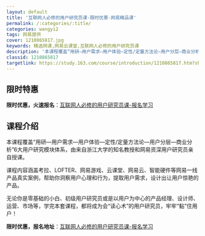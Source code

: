 ```yaml
---
layout: default
title: '互联网人必修的用户研究员课-限时优惠-网易精品课'
permalink: /:categories/:title/
categories: wangyi2
tags: 网易提供
cover: 1210865817.jpg
keywords: 精选网课,网易云课堂,互联网人必修的用户研究员课
description: '本课程覆盖“用研—用户需求—用户体验—定性/定量方法论—用户分层—商业分析”6大用户研究模块体系，由来自浙江大学的知名教'
classid: 1210865817
targetlink: https://study.163.com/course/introduction/1210865817.htm?share=1&shareId=1025206652&utm_campaign=share&utm_medium=iphoneShare&utm_source=&utm_u=1025206652
---
```


## 限时特惠

**限时优惠，火速报名**：[互联网人必修的用户研究员课-报名学习](https://study.163.com/course/introduction/1210865817.htm?share=1&shareId=1025206652&utm_campaign=share&utm_medium=iphoneShare&utm_source=&utm_u=1025206652)

## 课程介绍

本课程覆盖“用研—用户需求—用户体验—定性/定量方法论—用户分层—商业分析”6大用户研究模块体系，由来自浙江大学的知名教授和网易资深用户研究员亲自授课。



课程内容涵盖考拉、LOFTER、网易游戏、云课堂、网易云、智能硬件等网易一线产品真实案例，帮助你洞察用户心理和行为，提取用户需求，设计出让用户惊艳的产品。



无论你是零基础的小白、初级用户研究员或是以用户为中心的产品经理、设计师、运营、市场等，学完本套课程，都将成为会“读心术”的用户研究员，牢牢“黏”住用户！

**限时优惠，报名地址**：[互联网人必修的用户研究员课-报名学习](https://study.163.com/course/introduction/1210865817.htm?share=1&shareId=1025206652&utm_campaign=share&utm_medium=iphoneShare&utm_source=&utm_u=1025206652)

